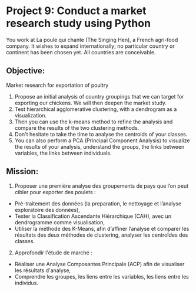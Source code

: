 # Project 9: Conduct a market research study using Python
You work at La poule qui chante (The Singing Hen), a French agri-food company. It wishes to expand internationally; no particular country or continent has been chosen yet. All countries are conceivable.

## Objective:
Market research for exportation of poultry
1. Propose an initial analysis of country groupings that we can target for exporting our chickens. We will then deepen the market study.
2. Test hierarchical agglomerative clustering, with a dendrogram as a visualization. 
3. Then you can use the k-means method to refine the analysis and compare the results of the two clustering methods. 
4. Don't hesitate to take the time to analyse the centroids of your classes. 
5. You can also perform a PCA (Principal Component Analysis) to visualize the results of your analysis, understand the groups, the links between variables, the links between individuals.

## Mission:
1. Proposer une première analyse des groupements de pays que l’on peut cibler pour exporter des poulets :
- Pré-traitement des données (la preparation, le nettoyage et l’analyse exploratoire des données),
- Tester la Classification Ascendante Hiérarchique (CAH), avec un dendrogramme comme visualisation,
- Utiliser la méthode des K-Means, afin d’affiner l’analyse et comparer les résultats des deux méthodes de clustering, analyser les centroïdes des classes.
2. Approfondir l'étude de marché :
- Réaliser une Analyse Composantes Principale (ACP) afin de visualiser les résultats d'analyse,
- Comprendre les groupes, les liens entre les variables, les liens entre les individus.
